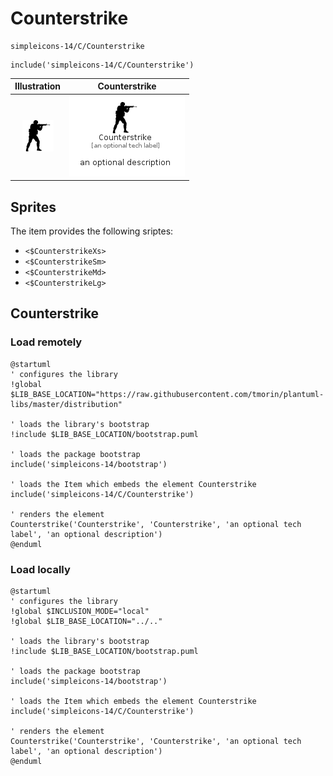 # Counterstrike


```text
simpleicons-14/C/Counterstrike
```

```text
include('simpleicons-14/C/Counterstrike')
```



| Illustration | Counterstrike |
| :---: | :---: |
| ![illustration for Illustration](../../simpleicons-14/C/Counterstrike.png) | ![illustration for Counterstrike](../../simpleicons-14/C/Counterstrike.Local.png) |



## Sprites
The item provides the following sriptes:

- `<$CounterstrikeXs>`
- `<$CounterstrikeSm>`
- `<$CounterstrikeMd>`
- `<$CounterstrikeLg>`





## Counterstrike

### Load remotely
```plantuml
@startuml
' configures the library
!global $LIB_BASE_LOCATION="https://raw.githubusercontent.com/tmorin/plantuml-libs/master/distribution"

' loads the library's bootstrap
!include $LIB_BASE_LOCATION/bootstrap.puml

' loads the package bootstrap
include('simpleicons-14/bootstrap')

' loads the Item which embeds the element Counterstrike
include('simpleicons-14/C/Counterstrike')

' renders the element
Counterstrike('Counterstrike', 'Counterstrike', 'an optional tech label', 'an optional description')
@enduml
```

### Load locally
```plantuml
@startuml
' configures the library
!global $INCLUSION_MODE="local"
!global $LIB_BASE_LOCATION="../.."

' loads the library's bootstrap
!include $LIB_BASE_LOCATION/bootstrap.puml

' loads the package bootstrap
include('simpleicons-14/bootstrap')

' loads the Item which embeds the element Counterstrike
include('simpleicons-14/C/Counterstrike')

' renders the element
Counterstrike('Counterstrike', 'Counterstrike', 'an optional tech label', 'an optional description')
@enduml
```

